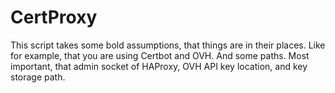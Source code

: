 # CertProxy

This script takes some bold assumptions, that things are in their places. 
Like for example, that you are using Certbot and OVH. And some paths.
Most important, that admin socket of HAProxy, OVH API key location, and key storage path. 
